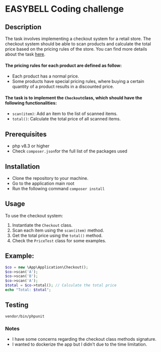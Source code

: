 # EASYBELL Coding challenge

## Description
The task involves implementing a checkout system for a retail store. The checkout system should be able to scan products and calculate the total price based on the pricing rules of the store.
You can find more details about the task [here](http://codekata.com/kata/kata09-back-to-the-checkout/).

#### The pricing rules for each product are defined as follow:
- Each product has a normal price.
- Some products have special pricing rules, where buying a certain quantity of a product results in a discounted price.

#### The task is to implement the `Checkout`class, which should have the following functionalities:
- `scan(item)`: Add an item to the list of scanned items.
- `total()`: Calculate the total price of all scanned items.

## Prerequisites

- php v8.3 or higher
- Check `composer.json`for the full list of the packages used

## Installation
- Clone the repository to your machine.
- Go to the application main root
- Run the following command `composer install`

## Usage

To use the checkout system:
1. Instantiate the `Checkout` class.
2. Scan each item using the `scan(item)` method.
3. Get the total price using the `total()` method.
4. Check the `PriceTest` class for some examples.

## Example:

```php
$co = new \App\Application\Checkout();
$co->scan('A');
$co->scan('B');
$co->scan('A');
$total = $co->total(); // Calculate the total price
echo "Total: $total";
```

## Testing
```shell
vendor/bin/phpunit
```

### Notes
- I have some concerns regarding the checkout class methods signature.
- I wanted to dockerize the app but I didn't due to the time limitation.